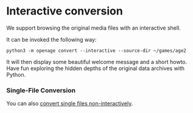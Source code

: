 # Interactive conversion

We support browsing the original media files with an interactive shell.

It can be invoked the following way:

``` shell
python3 -m openage convert --interactive --source-dir ~/games/age2
```

It will then display some beautiful welcome message and a short howto.
Have fun exploring the hidden depths of the original data archives with Python.


### Single-File Conversion

You can also [convert single files non-interactively](convert_single_file.md).
